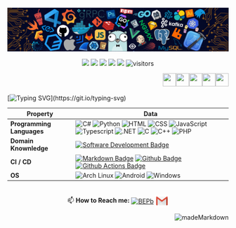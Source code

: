 ![](./src/header_.png)

<p align="center">
    <a href="https://github.com/L0000P/L0000P"><img src="https://img.shields.io/badge/status-updating-brightgreen.svg"></a>
    <a href="https://github.com/python/cpython"><img src="https://img.shields.io/badge/Python-3.9-FF1493.svg"></a>
    <a href="https://github.com/L0000P/L0000P/graphs/contributors"><img src="https://img.shields.io/github/contributors/L0000P/L0000P?color=blue"></a>
    <a href="https://github.com/L0000P/L0000P/stargazers"><img src="https://img.shields.io/github/stars/L0000P/L0000P.svg?logo=github"></a>
    <a href="https://github.com/L0000P/L0000P/network/members"><img src="https://img.shields.io/github/forks/L0000P/L0000P.svg?color=blue&logo=github"></a>
    <img src="https://visitor-badge.laobi.icu/badge?page_id=L0000P.L0000P" alt="visitors"/>
    <a href=""></a>   
</p>

<a href="https://www.dart.dev/"><img src="https://user-images.githubusercontent.com/26507463/53453892-49908900-3a04-11e9-9dce-77ed3d694326.png" align="right" height="30" width="30" ></a>
<a href="https://www.python.org/"><img src="https://upload.wikimedia.org/wikipedia/commons/c/c3/Python-logo-notext.svg" align="right" height="30" width="30" ></a>
<img src="https://cdn.worldvectorlogo.com/logos/c--4.svg" align="right" height="30" width="30" >
<img src="https://upload.wikimedia.org/wikipedia/commons/thumb/1/18/ISO_C%2B%2B_Logo.svg/911px-ISO_C%2B%2B_Logo.svg.png" align="right" height="30" width="30" >
<img src="https://upload.wikimedia.org/wikipedia/commons/thumb/1/18/C_Programming_Language.svg/1853px-C_Programming_Language.svg.png" align="right" height="30" width="30"><br><br>


[![Typing SVG](https://readme-typing-svg.herokuapp.com?color=%2336BCF7&center=true&vCenter=true&width=600&lines=Hello+there+👋,+I'm+L0000P;+Welcome+to+My+Profile!;Always+learning+new+things+!!!)](https://git.io/typing-svg)


Property | Data
--- | --- 
**Programming Languages**  | <img alt="C#" src="https://img.shields.io/badge/C%23-239120?style=for-the-badge&logo=c-sharp&logoColor=white"> <img alt="Python" src="https://img.shields.io/badge/Python-14354C?style=for-the-badge&logo=python&logoColor=white"> <img alt="HTML" src="https://img.shields.io/badge/HTML-239120?style=for-the-badge&logo=html5&logoColor=white"> <img alt="CSS" src="https://img.shields.io/badge/CSS-239120?&style=for-the-badge&logo=css3&logoColor=white"> <img alt="JavaScript" src="https://img.shields.io/badge/JavaScript-F7DF1E?style=for-the-badge&logo=javascript&logoColor=black"> <img alt="Typescript" src="https://img.shields.io/badge/TypeScript-007ACC?style=for-the-badge&logo=typescript&logoColor=white"> <img alt=".NET" src="https://img.shields.io/badge/.NET-5C2D91?style=for-the-badge&logo=.net&logoColor=white"> <img alt="C" src="https://img.shields.io/badge/C-00599C?style=for-the-badge&logo=c&logoColor=white"> <img alt="C++" src="https://img.shields.io/badge/C%2B%2B-00599C?style=for-the-badge&logo=c%2B%2B&logoColor=white"> <img alt="PHP" src="https://img.shields.io/badge/PHP-777BB4?style=for-the-badge&logo=php&logoColor=white">             
**Domain Knownledge**  | [![Software Development Badge](https://img.shields.io/badge/-Software%20Development-FF6600?style=flat&logoColor=white)](https://github.com/search?q=user%3ABEPb&type=Repositories) 
**CI / CD** | [![Markdown Badge](https://img.shields.io/badge/-Markdown-2088FF?style=flat&logo=Markdown&logoColor=white)](https://github.com/L0000P/L0000P) [![Github Badge](https://img.shields.io/badge/-Github%20-2088FF?style=flat&logo=Github&logoColor=white)](https://github.com/L0000P/L0000P) [![Github Actions Badge](https://img.shields.io/badge/-Git%20-2088FF?style=flat&logo=Git&logoColor=white)](https://github.com/L0000P/L0000P)
**OS**  | <img alt="Arch Linux" src="https://img.shields.io/badge/Arch_Linux-1793D1?style=for-the-badge&logo=arch-linux&logoColor=white"> <img alt="Android" src="https://img.shields.io/badge/Android-3DDC84?style=for-the-badge&logo=android&logoColor=white"> <img alt="Windows" src="https://img.shields.io/badge/Windows-0078D6?style=for-the-badge&logo=windows&logoColor=white">



<p align="center"><br>
📫 <b>How to Reach me:</b>
<a href="https://www.linkedin.com/in/alessandro-tomarchio-4274a72a5/" target="blank"><img align="center" src="https://raw.githubusercontent.com/BEPb/BEPb/master/assets/linkedin.svg" alt="BEPb" height="30" width="30"></a>
<a href="mailto:alessandro.tomarchio01@gmail.com" target="blank"><img align="center" src="assets/gmail.svg" alt="Gmail" height="30" width="30" /></a>

</p>
<p align="right">
<img alt="madeMarkdown" src ="https://img.shields.io/badge/Made%20with-Markdown-1f425f.svg">
